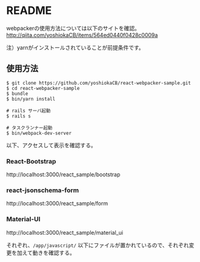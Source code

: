 # README

webpackerの使用方法については以下のサイトを確認。
http://qiita.com/yoshiokaCB/items/564ed0440f0428c0009a

注）yarnがインストールされていることが前提条件です。

## 使用方法

```
$ git clone https://github.com/yoshiokaCB/react-webpacker-sample.git
$ cd react-webpacker-sample
$ bundle
$ bin/yarn install

# rails サーバ起動
$ rails s

# タスクランナー起動
$ bin/webpack-dev-server

```

以下、アクセスして表示を確認する。

### React-Bootstrap
http://localhost:3000/react_sample/bootstrap

### react-jsonschema-form
http://localhost:3000/react_sample/form

### Material-UI
http://localhost:3000/react_sample/material_ui


それぞれ、`/app/javascript/` 以下にファイルが置かれているので、それぞれ変更を加えて動きを確認する。
